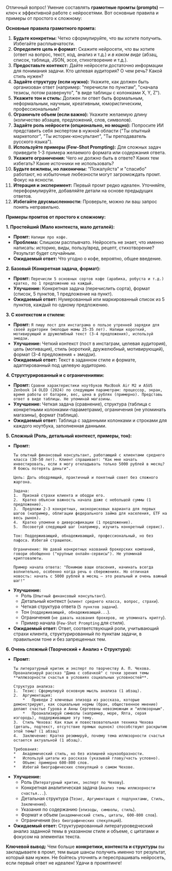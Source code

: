 Отличный вопрос! Умение составлять **грамотные промты (prompts)** — ключ к эффективной работе с нейросетями. Вот основные правила и примеры от простого к сложному:

**Основные правила грамотного промта:**

1.  **Будьте конкретны:** Четко сформулируйте, что вы хотите получить. Избегайте расплывчатости.
2.  **Определите цель и формат:** Скажите нейросети, *что* вы хотите (ответ на вопрос, текст, код, анализ и т.д.) и *в каком виде* (абзац, список, таблица, JSON, эссе, стихотворение и т.д.).
3.  **Предоставьте контекст:** Дайте нейросети достаточно информации для понимания задачи. Кто целевая аудитория? О чем речь? Какой стиль нужен?
4.  **Задайте структуру (если нужно):** Укажите, как должен быть организован ответ (например: "перечисли по пунктам", "сначала тезисы, потом развернуто", "в виде таблицы с колонками X, Y, Z").
5.  **Укажите тон и стиль:** Должен ли ответ быть формальным, неформальным, научным, креативным, юмористическим, профессиональным?
6.  **Ограничьте объем (если важно):** Укажите желаемую длину (количество абзацев, предложений, слов, символов).
7.  **Задайте роль нейросети (опционально, но мощно):** Попросите ИИ представить себя экспертом в нужной области ("Ты опытный маркетолог", "Ты историк-консультант", "Ты преподаватель русского языка").
8.  **Используйте примеры (Few-Shot Prompting):** Для сложных задач приведите 1-3 примера желаемого формата или содержания ответа.
9.  **Укажите ограничения:** Чего *не должно* быть в ответе? Каких тем избегать? Какие источники не использовать?
10. **Будьте вежливы, но лаконичны:** "Пожалуйста" и "спасибо" работают, но избыточные любезности могут загромождать промт. Фокус на ясности.
11. **Итерация и эксперимент:** Первый промт редко идеален. Уточняйте, переформулируйте, добавляйте детали на основе предыдущих ответов.
12. **Избегайте двусмысленности:** Проверьте, можно ли ваш запрос понять неправильно.

**Примеры промтов от простого к сложному:**

**1. Простейший (Мало контекста, мало деталей):**
*   **Промт:** `Напиши про кофе.`
*   **Проблема:** Слишком расплывчато. Нейросеть не знает, что именно написать: историю, виды, пользу/вред, рецепт, стихотворение? Результат будет случайным.
*   **Ожидаемый ответ:** Что угодно о кофе, вероятно, общее введение.

**2. Базовый (Конкретная задача, формат):**
*   **Промт:** `Перечисли 5 основных сортов кофе (арабика, робуста и т.д.) кратко, по 1 предложению на каждый.`
*   **Улучшение:** Конкретная задача (перечислить сорта), формат (список, 5 пунктов, 1 предложение на пункт).
*   **Ожидаемый ответ:** Нумерованный или маркированный список из 5 пунктов, каждый по одному предложению.

**3. С контекстом и стилем:**
*   **Промт:** `Я пишу пост для инстаграма о пользе утренней зарядки для своей аудитории (молодые мамы 25-35 лет). Напиши короткий, мотивирующий и дружелюбный текст (3-4 предложения), используй эмодзи.`
*   **Улучшение:** Четкий контекст (пост в инстаграм, целевая аудитория), цель (мотивация), стиль (короткий, дружелюбный, мотивирующий), формат (3-4 предложения + эмодзи).
*   **Ожидаемый ответ:** Текст в заданном стиле и формате, адаптированный под целевую аудиторию.

**4. Структурированный и с ограничениями:**
*   **Промт:** `Сравни характеристики ноутбуков MacBook Air M2 и ASUS Zenbook 14 OLED (2024) по следующим параметрам: процессор, экран, время работы от батареи, вес, цена в рублях (примерно). Представь ответ в виде таблицы. Не упоминай магазины.`
*   **Улучшение:** Четкая задача (сравнение), структура (таблица с конкретными колонками-параметрами), ограничения (не упоминать магазины), формат (таблица).
*   **Ожидаемый ответ:** Таблица с заданными колонками и строками для каждого ноутбука, заполненная данными.

**5. Сложный (Роль, детальный контекст, примеры, тон):**
*   **Промт:**
    ```
    Ты опытный финансовый консультант, работающий с клиентами среднего класса (30-50 лет). Клиент спрашивает: "Как мне начать инвестировать, если я могу откладывать только 5000 рублей в месяц? Я боюсь потерять деньги". 

    Цель: Дать ободряющий, практичный и понятный совет без сложного жаргона.

    Задача:
    1.  Признай страхи клиента и ободри его.
    2.  Кратко объясни важность начала даже с небольшой суммы (1 предложение).
    3.  Предложи 2-3 конкретных, низкорисковых варианта для первых шагов (например, облигации федерального займа для населения, ETF на весь рынок).
    4.  Кратко упомяни о диверсификации (1 предложение).
    5.  Посоветуй следующий шаг (например, изучить конкретный сервис).

    Тон: Поддерживающий, обнадеживающий, профессиональный, но без пафоса. Избегай страшилок.

    Ограничение: Не давай конкретных названий брокерских компаний, говори обобщенно ("крупные онлайн-сервисы"). Не упоминай криптовалюты.

    Пример начала ответа: "Понимаю ваши опасения, начинать всегда волнительно, особенно когда речь о сбережениях. Но отличная новость: начать с 5000 рублей в месяц — это реальный и очень важный шаг!"
    ```
*   **Улучшение:**
    *   Роль (`Опытный финансовый консультант`).
    *   Детальный контекст (`клиент среднего класса, вопрос, страхи`).
    *   Четкая структура ответа (`5 пунктов задачи`).
    *   Тон (`поддерживающий, обнадеживающий...`).
    *   Ограничения (`не давать названия брокеров, не упоминать крипту`).
    *   Пример начала (`Few-Shot Prompting` для стиля).
*   **Ожидаемый ответ:** Ответ, соответствующий роли, учитывающий страхи клиента, структурированный по пунктам задачи, в правильном тоне и без запрещенных тем.

**6. Очень сложный (Творческий + Анализ + Структура):**
*   **Промт:**
    ```
    Ты литературный критик и эксперт по творчеству А. П. Чехова. Проанализируй рассказ "Дама с собачкой" с точки зрения темы **иллюзорности счастья в условиях социальных условностей**. 

    Структура анализа:
    1.  Тезис: Сформулируй основную мысль анализа (1 абзац).
    2.  Аргументация:
        *   Приведи 2 ключевых эпизода из рассказа, которые демонстрируют, как социальные нормы (брак, общественное мнение) делают счастье Гурова и Анны Сергеевны невозможным и "иллюзорным".
        *   Проанализируй символы (например, море, Ялта, серая изгородь), поддерживающие эту тему.
    3.  Стиль Чехова: Как язык и повествовательная техника Чехова (деталь, подтекст, отсутствие прямых оценок) способствуют раскрытию этой темы? (1 абзац)
    4.  Заключение: Кратко резюмируй, почему тема иллюзорности счастья остается актуальной (1 абзац).

    Требования:
    *   Академический стиль, но без излишней наукообразности.
    *   Используй цитаты из рассказа (указывай главу/часть условно).
    *   Объем: примерно 600-800 слов.
    *   Избегай биографических спекуляций о самом Чехове.
    ```
*   **Улучшение:**
    *   Роль (`Литературный критик, эксперт по Чехову`).
    *   Конкретная аналитическая задача (`Анализ темы иллюзорности счастья...`).
    *   Детальная структура (`Тезис, Аргументация с подпунктами, Стиль, Заключение`).
    *   Указания по содержанию (`эпизоды, символы, стиль`).
    *   Формат и объем (`академический стиль, цитаты, 600-800 слов`).
    *   Ограничения (`без биографических спекуляций`).
*   **Ожидаемый ответ:** Структурированный литературоведческий анализ заданной темы в указанном стиле и объеме, с цитатами и фокусом на элементах текста.

**Ключевой вывод:** Чем больше **конкретики, контекста и структуры** вы закладываете в промт, тем выше шансы получить именно тот результат, который вам нужен. Не бойтесь уточнять и переспрашивать нейросеть, если первый ответ не идеален! Удачи в промптинге!